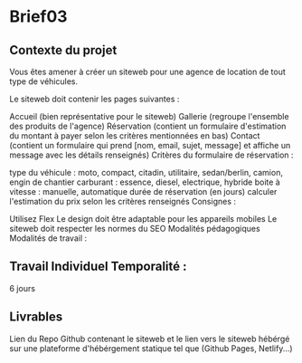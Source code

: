# Brief03
## Contexte du projet

Vous êtes amener à créer un siteweb pour une agence de location de tout type de véhicules.

Le siteweb doit contenir les pages suivantes :

Accueil (bien représentative pour le siteweb)
Gallerie (regroupe l'ensemble des produits de l'agence)
Réservation (contient un formulaire d'estimation du montant à payer selon les critères mentionnées en bas)
Contact (contient un formulaire qui prend [nom, email, sujet, message] et affiche un message avec les détails renseignés)
Critères du formulaire de réservation :

type du véhicule : moto, compact, citadin, utilitaire, sedan/berlin, camion, engin de chantier
carburant : essence, diesel, electrique, hybride
boite à vitesse : manuelle, automatique
durée de réservation (en jours)
calculer l'estimation du prix selon les critères renseignés
Consignes :

Utilisez Flex
Le design doit être adaptable pour les appareils mobiles
Le siteweb doit respecter les normes du SEO
Modalités pédagogiques
Modalités de travail :

## Travail Individuel Temporalité :

6 jours

## Livrables

Lien du Repo Github contenant le siteweb et le lien vers le siteweb hébérgé sur une plateforme d'hébérgement statique tel que (Github Pages, Netlify...)
